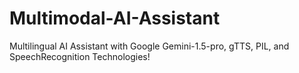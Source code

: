 # Multimodal-AI-Assistant
Multilingual AI Assistant with Google Gemini-1.5-pro, gTTS, PIL, and SpeechRecognition Technologies!
